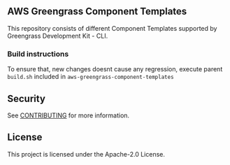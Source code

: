 ## AWS Greengrass Component Templates

This repository consists of different Component Templates supported by Greengrass Development Kit - CLI.

### Build instructions
To ensure that, new changes doesnt cause any regression, execute parent `build.sh` included in `aws-greengrass-component-templates`
## Security

See [CONTRIBUTING](CONTRIBUTING.md#security-issue-notifications) for more information.

## License

This project is licensed under the Apache-2.0 License.

